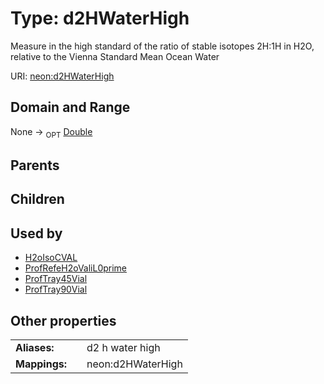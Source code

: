 
# Type: d2HWaterHigh


Measure in the high standard of the ratio of stable isotopes 2H:1H in H2O, relative to the Vienna Standard Mean Ocean Water

URI: [neon:d2HWaterHigh](https://data.neonscience.org/d2HWaterHigh)


## Domain and Range

None ->  <sub>OPT</sub> [Double](types/Double.md)

## Parents


## Children


## Used by

 * [H2oIsoCVAL](H2oIsoCVAL.md)
 * [ProfRefeH2oValiL0prime](ProfRefeH2oValiL0prime.md)
 * [ProfTray45Vial](ProfTray45Vial.md)
 * [ProfTray90Vial](ProfTray90Vial.md)

## Other properties

|  |  |  |
| --- | --- | --- |
| **Aliases:** | | d2 h water high |
| **Mappings:** | | neon:d2HWaterHigh |

